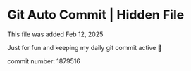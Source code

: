 # Git Auto Commit | Hidden File

This file was added Feb 12, 2025

Just for fun and keeping my daily git commit active 🤪

commit number: 1879516

